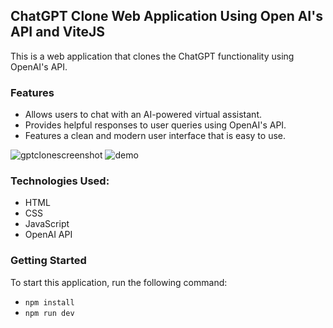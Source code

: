 ## ChatGPT Clone Web Application Using Open AI's API and ViteJS

This is a web application that clones the ChatGPT functionality using OpenAI's API.

### Features
- Allows users to chat with an AI-powered virtual assistant.
- Provides helpful responses to user queries using OpenAI's API.
- Features a clean and modern user interface that is easy to use.

![gptclonescreenshot](https://user-images.githubusercontent.com/119309614/222011376-1fe19a5e-f8d1-4d5f-8869-42ff61e02b90.png)
![demo](https://user-images.githubusercontent.com/39243722/224431201-0e8d7fb3-e5fb-405b-8238-8c2e77aa9da5.gif)

### Technologies Used:
- HTML
- CSS
- JavaScript
- OpenAI API

### Getting Started
To start this application, run the following command:
- `npm install`
- `npm run dev`